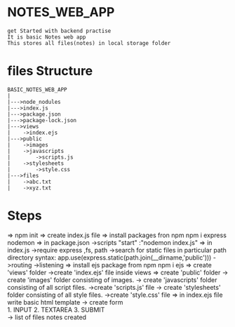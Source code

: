# NOTES_WEB_APP 
    get Started with backend practise
    It is basic Notes web app 
    This stores all files(notes) in local storage folder

# files Structure
    BASIC_NOTES_WEB_APP
    |
    |--->node_nodules
    |--->index.js
    |--->package.json
    |--->package-lock.json
    |--->views
    |    ->index.ejs
    |--->public
    |    ->images
    |    ->javascripts
    |        ->scripts.js
    |    ->stylesheets
    |        ->style.css
    |--->files
    |    ->abc.txt
    |    ->xyz.txt

    
# Steps
=>   npm init
=>   create index.js file
=>   install packages fron npm
    npm i express nodemon 
=>   in package.json
    ->scripts
        "start" :"nodemon index.js"
=>   in index.js
    ->require express ,fs, path
    ->search for static files in particular path directory
        syntax: 
            app.use(express.static(path.join(__dirname,'public')))
    ->routing
    ->listening
=>   install ejs package from npm
    npm i ejs
=>   create 'views' folder
    ->create 'index.ejs' file inside views
=>   create 'public' folder
    -> create 'images' folder consisting of images. 
    -> create 'javascripts' folder consisting of all script files.
        ->create 'scripts.js' file
    -> create 'stylesheets' folder consisting of all style files.
        ->create 'style.css' file
=>   in index.ejs file write basic html template
    -> create form  
        1. INPUT
        2. TEXTAREA
        3. SUBMIT   
    -> list of files notes created
            

    




